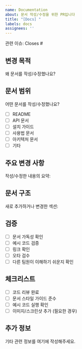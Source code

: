 ```yaml
---
name: Documentation
about: 문서 작성/수정을 위한 PR입니다
title: "[Docs] "
labels: docs
assignees: ''
---
```


관련 이슈: Closes #

## 변경 목적

왜 문서를 작성/수정했나요?

## 문서 범위

어떤 문서를 작성/수정했나요?

- [ ] README
- [ ] API 문서
- [ ] 설치 가이드
- [ ] 사용법 문서
- [ ] 아키텍처 문서
- [ ] 기타

## 주요 변경 사항

작성/수정한 내용의 요약:

## 문서 구조

새로 추가하거나 변경한 섹션:

## 검증

- [ ] 문서 가독성 확인
- [ ] 예시 코드 검증
- [ ] 링크 확인
- [ ] 오타 검수
- [ ] 다른 팀원이 이해하기 쉬운지 확인

## 체크리스트

- [ ] 코드 리뷰 완료
- [ ] 문서 스타일 가이드 준수
- [ ] 예시 코드 실행 확인
- [ ] 이미지/스크린샷 추가 (필요한 경우)

## 추가 정보

기타 관련 정보를 여기에 작성해주세요.
